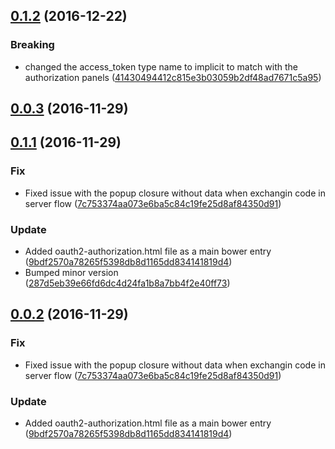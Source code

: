 <a name="0.1.2"></a>
## [0.1.2](https://github.com/advanced-rest-client/oauth-authorization/compare/0.1.1...v0.1.2) (2016-12-22)


### Breaking

* changed the access_token type name to implicit to match with the authorization panels ([41430494412c815e3b03059b2df48ad7671c5a95](https://github.com/advanced-rest-client/oauth-authorization/commit/41430494412c815e3b03059b2df48ad7671c5a95))



<a name="0.0.3"></a>
## [0.0.3](https://github.com/advanced-rest-client/oauth-authorization/compare/0.0.2...v0.0.3) (2016-11-29)


<a name="0.1.1"></a>
## [0.1.1](https://github.com/advanced-rest-client/oauth-authorization/compare/0.0.1...v0.1.1) (2016-11-29)


### Fix

* Fixed issue with the popup closure without data when exchangin code in server flow ([7c753374aa073e6ba5c84c19fe25d8af84350d91](https://github.com/advanced-rest-client/oauth-authorization/commit/7c753374aa073e6ba5c84c19fe25d8af84350d91))

### Update

* Added oauth2-authorization.html file as a main bower entry ([9bdf2570a78265f5398db8d1165dd834141819d4](https://github.com/advanced-rest-client/oauth-authorization/commit/9bdf2570a78265f5398db8d1165dd834141819d4))
* Bumped minor version ([287d5eb39e66fd6dc4d24fa1b8a7bb4f2e40ff73](https://github.com/advanced-rest-client/oauth-authorization/commit/287d5eb39e66fd6dc4d24fa1b8a7bb4f2e40ff73))


<a name="0.0.2"></a>
## [0.0.2](https://github.com/advanced-rest-client/oauth-authorization/compare/0.0.1...v0.0.2) (2016-11-29)


### Fix

* Fixed issue with the popup closure without data when exchangin code in server flow ([7c753374aa073e6ba5c84c19fe25d8af84350d91](https://github.com/advanced-rest-client/oauth-authorization/commit/7c753374aa073e6ba5c84c19fe25d8af84350d91))

### Update

* Added oauth2-authorization.html file as a main bower entry ([9bdf2570a78265f5398db8d1165dd834141819d4](https://github.com/advanced-rest-client/oauth-authorization/commit/9bdf2570a78265f5398db8d1165dd834141819d4))



